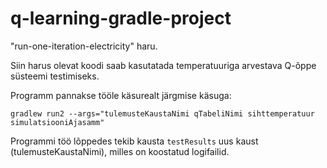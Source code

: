 # q-learning-gradle-project
"run-one-iteration-electricity" haru.

Siin harus olevat koodi saab kasutatada temperatuuriga arvestava Q-õppe süsteemi testimiseks.

Programm pannakse tööle käsurealt järgmise käsuga:

`gradlew run2 --args="tulemusteKaustaNimi qTabeliNimi sihttemperatuur simulatsiooniAjasamm"`

Programmi töö lõppedes tekib kausta `testResults` uus kaust (tulemusteKaustaNimi), milles on koostatud logifailid.


